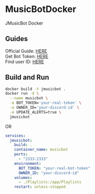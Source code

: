 # MusicBotDocker
JMusicBot Docker

## Guides
Official Guide: [HERE](https://jmusicbot.com/setup/)<br/>
Get Bot Token: [HERE](https://jmusicbot.com/getting-a-bot-token/)<br/>
Find user ID: [HERE](https://jmusicbot.com/finding-your-user-id/)

## Build and Run
```bash
docker build -t jmusicbot .
docker run -d \
  --name musicbot \
  -e BOT_TOKEN='your-real-token' \
  -e OWNER_ID='your-discord-id' \
  -e UPDATE_ALERTS=true \
  jmusicbot
```
OR

```yaml
services:
  jmusicbot:
    build: .
    container_name: musicbot
    ports:
      - "2333:2333"
    environment:
      BOT_TOKEN: "your-real-bot-token"
      OWNER_ID: "your-discord-id"
    volumes:
      - ./Playlists:/app/Playlists
    restart: unless-stopped
```
